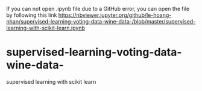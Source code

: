 If you can not open .ipynb file due to a GitHub error, you can open the file by following this link 
https://nbviewer.jupyter.org/github/le-hoang-nhan/supervised-learning-voting-data-wine-data-/blob/master/supervised-learning-with-scikit-learn.ipynb

# supervised-learning-voting-data-wine-data-
supervised learning with scikit learn
